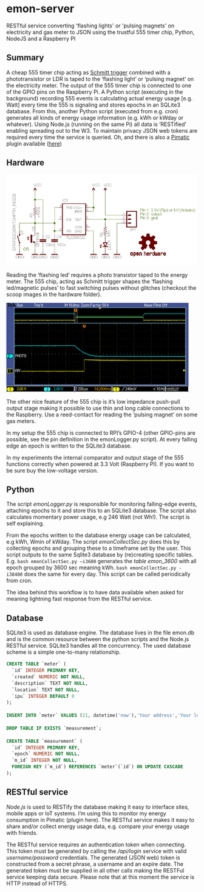 # emon-server
RESTful service converting 'flashing lights' or 'pulsing magnets' on electricity and gas meter to JSON using the trustful 555 timer chip, Python, NodeJS and a Raspberry PI

## Summary

A cheap 555 timer chip acting as [Schmitt trigger](http://en.wikipedia.org/wiki/Schmitt_trigger) combined with a phototransistor or LDR is taped to the ‘flashing light’ or ‘pulsing magnet’ on the electricity meter. The output of the 555 timer chip is connected to one of the GPIO pins on the Raspberry Pi. A Python script (executing in the background) recording 555 events is calculating actual energy usage [e.g. Watt] every time the 555 is signaling and stores epochs in an SQLite3 database. From this, another Python script (executed from e.g. cron) generates all kinds of energy usage information (e.g. kWh or kWday or whatever).
Using Node.js (running on the same Pi) all data is ‘RESTified’ enabling spreading out to the W3. To maintain privacy JSON web tokens are required every time the service is queried. Oh, and there is also a [Pimatic](http://www.pimatic.org/) plugin available ([here](https://github.com/dkroeske/pimatic-emon))

## Hardware

![alt tag](https://github.com/dkroeske/emon-server/blob/master/hardware/emon.jpg)

Reading the ‘flashing led’ requires a photo transistor taped to the energy meter. The 555 chip, acting as Schmitt trigger shapes the ‘flashing led/magnetic pulses’ to fast switching pulses without glitches (checkout the scoop images in the hardware folder).


![alt tag](https://github.com/dkroeske/emon-server/blob/master/hardware/Measurements/T0004.PNG)


The other nice feature of the 555 chip is it’s low impedance push-pull output stage making it possible to use thin and long cable connections to the Raspberry. Use a reed-contact for reading the ‘pulsing magnet’ on some gas meters.

In my setup the 555 chip is connected to RPI’s GPIO-4 (other GPIO-pins are possible, see the pin definition in the emonLogger.py script). At every falling edge an epoch is written to the SQLite3 database.

In my experiments the internal comparator and output stage of the 555 functions correctly when powered at 3.3 Volt (Raspberry PI). If you want to be sure buy the low-voltage version.

## Python

The script *emonLogger.py* is responsible for monitoring falling-edge events, attaching epochs to it and store this to an SQLite3 database. The script also calculates momentary power usage, e.g 246 Watt (not Wh!). The script is self explaining.

From the epochs written to the database energy usage can be calculated, e.g kWh, Wmin of kWday. The script *emonCollectSec.py* does this by collecting epochs and grouping these to a timeframe set by the user. This script outputs to the same Sqlite3 database by (re)creating specific tables. E.g. ```bash emonCollectSec.py –i3600``` generates the *table emon_3600* with all epoch grouped by 3600 sec meaning kWh. ```bash emonCollectSec.py -i38400``` does the same for every day. This script can be called periodically from cron.

The idea behind this workflow is to have data available when asked for meaning lightning fast response from the RESTful service. 
## Database

SQLite3 is used as database engine. The database lives in the file emon.db and is the common resource between the python scripts and the Node.js RESTful service. SQLite3 handles all the concurrency. The used database scheme is a simple one-to-many relationship. 

```sql
CREATE TABLE `meter` (
  `id` INTEGER PRIMARY KEY,
  `created` NUMERIC NOT NULL,
  `description` TEXT NOT NULL,
  `location` TEXT NOT NULL,
  `ipu` INTEGER DEFAULT 0
);

INSERT INTO `meter` VALUES (21, datetime('now'),'Your address','Your location',0);

DROP TABLE IF EXISTS `measurement`;

CREATE TABLE `measurement` (
  `id` INTEGER PRIMARY KEY,
  `epoch` NUMERIC NOT NULL,
  `m_id` INTEGER NOT NULL,
  FOREIGN KEY (`m_id`) REFERENCES `meter`(`id`) ON UPDATE CASCADE
);
```

## RESTful service

*Node.js* is used to RESTify the database making it easy to interface sites, mobile apps or IoT systems. I’m using this to monitor my energy consumption in Pimatic (plugin here). The RESTful service makes it easy to share and/or collect energy usage data, e.g. compare your energy usage with friends.

The RESTful service requires an authentication token when connecting. This token must be generated by calling the */api/login* service with valid *username/password* credentials. The generated (JSON web) token is constructed from a secret phrase, a username and an expire date. The generated token must be supplied in all other calls making the RESTFul service keeping data secure. Please note that at this moment the service is HTTP instead of HTTPS.











